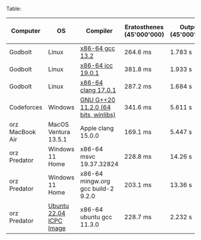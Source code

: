 Table:

|Computer|OS|Compiler|Eratosthenes (45'000'000)|Output (45'000'000)|Input (45'000'000)|Random numbers (45'000'000)|Floyd–Warshall (1540)|
|-|-|-|-|-|-|-|-|
|Godbolt|Linux|[x86-64 gcc 13.2](https://godbolt.org/z/eEW56KrY4)|264.6 ms|1.783 s|848.1 ms|74.08 ms|5.677 s|
|Godbolt|Linux|[x86-64 icc 19.0.1](https://godbolt.org/z/eEW56KrY4)|381.8 ms|1.933 s|824.8 ms|96.53 ms|5.034 s|
|Godbolt|Linux|[x86-64 clang 17.0.1](https://godbolt.org/z/eEW56KrY4)|287.2 ms|1.684 s|881.1 ms|216.4 ms|4.302 s|
|Codeforces|Windows|[GNU G++20 11.2.0 (64 bits, winlibs)](https://codeforces.com/contest/1/customtest)|341.6 ms|5.611 s|7.361 s|252.6 ms|4.729 s|
|orz MacBook Air|MacOS Ventura 13.5.1|Apple clang 15.0.0|169.1 ms|5.447 s|10 s|175.5 ms|2.118 s|
|orz Predator|Windows 11 Home|x86-64 msvc 19.37.32824|228.8 ms|14.26 s|20.9 s|116.2 ms|3.902 s|
|orz Predator|Windows 11 Home|x86-64 mingw.org gcc build-2 9.2.0|203.1 ms|13.36 s|31.96 s|250 ms|1.375 s|
|orz Predator|[Ubuntu 22.04 ICPC Image](https://image.icpc.global/icpc2023/ImageBuildInstructions.html)|x86-64 ubuntu gcc 11.3.0|228.7 ms|2.232 s|2.377 s|211.8 ms|1.691 s|
